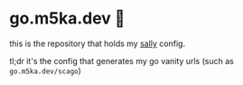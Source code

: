 # go.m5ka.dev 🦫
this is the repository that holds my [sally](https://github.com/uber-go/sally) config.

tl;dr it's the config that generates my go vanity urls (such as `go.m5ka.dev/scago`)